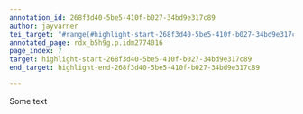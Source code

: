 ```yaml
---
annotation_id: 268f3d40-5be5-410f-b027-34bd9e317c89
author: jayvarner
tei_target: "#range(#highlight-start-268f3d40-5be5-410f-b027-34bd9e317c89, #highlight-end-268f3d40-5be5-410f-b027-34bd9e317c89)"
annotated_page: rdx_b5h9g.p.idm2774016
page_index: 7
target: highlight-start-268f3d40-5be5-410f-b027-34bd9e317c89
end_target: highlight-end-268f3d40-5be5-410f-b027-34bd9e317c89

---
```

Some text